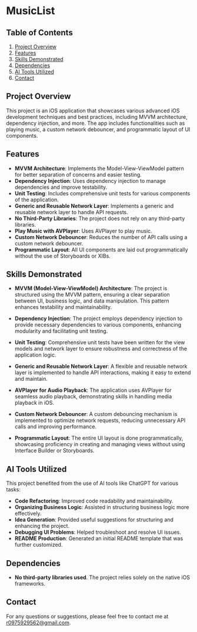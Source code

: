 # MusicList

## Table of Contents
1. [Project Overview](#project-overview)
2. [Features](#features)
3. [Skills Demonstrated](#skills-demonstrated)
4. [Dependencies](#dependencies)
5. [AI Tools Utilized](#ai-tools-utilized)
6. [Contact](#contact)

## Project Overview
This project is an iOS application that showcases various advanced iOS development techniques and best practices, including MVVM architecture, dependency injection, and more. The app includes functionalities such as playing music, a custom network debouncer, and programmatic layout of UI components.

## Features
- **MVVM Architecture**: Implements the Model-View-ViewModel pattern for better separation of concerns and easier testing.
- **Dependency Injection**: Uses dependency injection to manage dependencies and improve testability.
- **Unit Testing**: Includes comprehensive unit tests for various components of the application.
- **Generic and Reusable Network Layer**: Implements a generic and reusable network layer to handle API requests.
- **No Third-Party Libraries**: The project does not rely on any third-party libraries.
- **Play Music with AVPlayer**: Uses AVPlayer to play music.
- **Custom Network Debouncer**: Reduces the number of API calls using a custom network debouncer.
- **Programmatic Layout**: All UI components are laid out programmatically without the use of Storyboards or XIBs.

## Skills Demonstrated
- **MVVM (Model-View-ViewModel) Architecture**: The project is structured using the MVVM pattern, ensuring a clear separation between UI, business logic, and data manipulation. This pattern enhances testability and maintainability.
  
- **Dependency Injection**: The project employs dependency injection to provide necessary dependencies to various components, enhancing modularity and facilitating unit testing.

- **Unit Testing**: Comprehensive unit tests have been written for the view models and network layer to ensure robustness and correctness of the application logic.

- **Generic and Reusable Network Layer**: A flexible and reusable network layer is implemented to handle API interactions, making it easy to extend and maintain.

- **AVPlayer for Audio Playback**: The application uses AVPlayer for seamless audio playback, demonstrating skills in handling media playback in iOS.

- **Custom Network Debouncer**: A custom debouncing mechanism is implemented to optimize network requests, reducing unnecessary API calls and improving performance.

- **Programmatic Layout**: The entire UI layout is done programmatically, showcasing proficiency in creating and managing views without using Interface Builder or Storyboards.

## AI Tools Utilized
This project benefited from the use of AI tools like ChatGPT for various tasks:
- **Code Refactoring**: Improved code readability and maintainability.
- **Organizing Business Logic**: Assisted in structuring business logic more effectively.
- **Idea Generation**: Provided useful suggestions for structuring and enhancing the project.
- **Debugging UI Problems**: Helped troubleshoot and resolve UI issues.
- **README Production**: Generated an initial README template that was further customized.

## Dependencies
- **No third-party libraries used**. The project relies solely on the native iOS frameworks.

## Contact
For any questions or suggestions, please feel free to contact me at [r0975929562@gmail.com](mailto:r0975929562@gmail.com).
